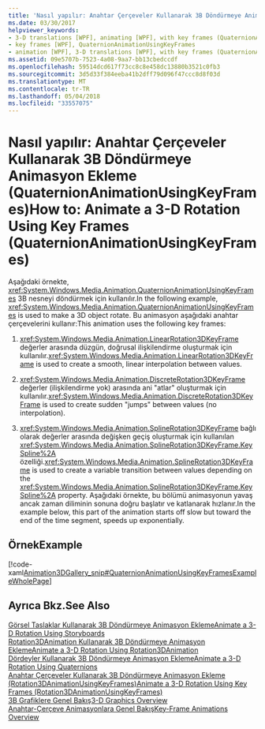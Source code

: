 ```yaml
---
title: 'Nasıl yapılır: Anahtar Çerçeveler Kullanarak 3B Döndürmeye Animasyon Ekleme (QuaternionAnimationUsingKeyFrames)'
ms.date: 03/30/2017
helpviewer_keywords:
- 3-D translations [WPF], animating [WPF], with key frames (QuaternionAnimationUsingKeyFrames)
- key frames [WPF], QuaternionAnimationUsingKeyFrames
- animation [WPF], 3-D translations [WPF], with key frames (QuaternionAnimationUsingKeyFrames)
ms.assetid: 09e5707b-7523-4a08-9aa7-bb13cbedccdf
ms.openlocfilehash: 59514dcd617f73cc8c8e458dc13880b3521c0fb3
ms.sourcegitcommit: 3d5d33f384eeba41b2dff79d096f47ccc8d8f03d
ms.translationtype: MT
ms.contentlocale: tr-TR
ms.lasthandoff: 05/04/2018
ms.locfileid: "33557075"
---
```

# <a name="how-to-animate-a-3-d-rotation-using-key-frames-quaternionanimationusingkeyframes"></a><span data-ttu-id="b74a0-102">Nasıl yapılır: Anahtar Çerçeveler Kullanarak 3B Döndürmeye Animasyon Ekleme (QuaternionAnimationUsingKeyFrames)</span><span class="sxs-lookup"><span data-stu-id="b74a0-102">How to: Animate a 3-D Rotation Using Key Frames (QuaternionAnimationUsingKeyFrames)</span></span>
<span data-ttu-id="b74a0-103">Aşağıdaki örnekte, <xref:System.Windows.Media.Animation.QuaternionAnimationUsingKeyFrames> 3B nesneyi döndürmek için kullanılır.</span><span class="sxs-lookup"><span data-stu-id="b74a0-103">In the following example, <xref:System.Windows.Media.Animation.QuaternionAnimationUsingKeyFrames> is used to make a 3D object rotate.</span></span> <span data-ttu-id="b74a0-104">Bu animasyon aşağıdaki anahtar çerçevelerini kullanır:</span><span class="sxs-lookup"><span data-stu-id="b74a0-104">This animation uses the following key frames:</span></span>  
  
1.  <span data-ttu-id="b74a0-105"><xref:System.Windows.Media.Animation.LinearRotation3DKeyFrame> değerler arasında düzgün, doğrusal ilişkilendirme oluşturmak için kullanılır.</span><span class="sxs-lookup"><span data-stu-id="b74a0-105"><xref:System.Windows.Media.Animation.LinearRotation3DKeyFrame> is used to create a smooth, linear interpolation between values.</span></span>  
  
2.  <span data-ttu-id="b74a0-106"><xref:System.Windows.Media.Animation.DiscreteRotation3DKeyFrame> değerler (ilişkilendirme yok) arasında ani "atlar" oluşturmak için kullanılır.</span><span class="sxs-lookup"><span data-stu-id="b74a0-106"><xref:System.Windows.Media.Animation.DiscreteRotation3DKeyFrame> is used to create sudden "jumps" between values (no interpolation).</span></span>  
  
3.  <span data-ttu-id="b74a0-107"><xref:System.Windows.Media.Animation.SplineRotation3DKeyFrame> bağlı olarak değerler arasında değişken geçiş oluşturmak için kullanılan <xref:System.Windows.Media.Animation.SplineRotation3DKeyFrame.KeySpline%2A> özelliği.</span><span class="sxs-lookup"><span data-stu-id="b74a0-107"><xref:System.Windows.Media.Animation.SplineRotation3DKeyFrame> is used to create a variable transition between values depending on the <xref:System.Windows.Media.Animation.SplineRotation3DKeyFrame.KeySpline%2A> property.</span></span> <span data-ttu-id="b74a0-108">Aşağıdaki örnekte, bu bölümü animasyonun yavaş ancak zaman diliminin sonuna doğru başlatır ve katlanarak hızlanır.</span><span class="sxs-lookup"><span data-stu-id="b74a0-108">In the example below, this part of the animation starts off slow but toward the end of the time segment, speeds up exponentially.</span></span>  
  
## <a name="example"></a><span data-ttu-id="b74a0-109">Örnek</span><span class="sxs-lookup"><span data-stu-id="b74a0-109">Example</span></span>  
 [!code-xaml[Animation3DGallery_snip#QuaternionAnimationUsingKeyFramesExampleWholePage](../../../../samples/snippets/csharp/VS_Snippets_Wpf/Animation3DGallery_snip/CS/QuaternionAnimationUsingKeyFramesExample.xaml#quaternionanimationusingkeyframesexamplewholepage)]  
  
## <a name="see-also"></a><span data-ttu-id="b74a0-110">Ayrıca Bkz.</span><span class="sxs-lookup"><span data-stu-id="b74a0-110">See Also</span></span>  
 [<span data-ttu-id="b74a0-111">Görsel Taslaklar Kullanarak 3B Döndürmeye Animasyon Ekleme</span><span class="sxs-lookup"><span data-stu-id="b74a0-111">Animate a 3-D Rotation Using Storyboards</span></span>](../../../../docs/framework/wpf/graphics-multimedia/how-to-animate-a-3-d-rotation-using-storyboards.md)  
 [<span data-ttu-id="b74a0-112">Rotation3DAnimation Kullanarak 3B Döndürmeye Animasyon Ekleme</span><span class="sxs-lookup"><span data-stu-id="b74a0-112">Animate a 3-D Rotation Using Rotation3DAnimation</span></span>](../../../../docs/framework/wpf/graphics-multimedia/how-to-animate-a-3-d-rotation-using-rotation3danimation.md)  
 [<span data-ttu-id="b74a0-113">Dördeyler Kullanarak 3B Döndürmeye Animasyon Ekleme</span><span class="sxs-lookup"><span data-stu-id="b74a0-113">Animate a 3-D Rotation Using Quaternions</span></span>](../../../../docs/framework/wpf/graphics-multimedia/how-to-animate-a-3-d-rotation-using-quaternions.md)  
 [<span data-ttu-id="b74a0-114">Anahtar Çerçeveler Kullanarak 3B Döndürmeye Animasyon Ekleme (Rotation3DAnimationUsingKeyFrames)</span><span class="sxs-lookup"><span data-stu-id="b74a0-114">Animate a 3-D Rotation Using Key Frames (Rotation3DAnimationUsingKeyFrames)</span></span>](../../../../docs/framework/wpf/graphics-multimedia/how-to-animate-a-3-d-rotation-using-key-frames.md)  
 [<span data-ttu-id="b74a0-115">3B Grafiklere Genel Bakış</span><span class="sxs-lookup"><span data-stu-id="b74a0-115">3-D Graphics Overview</span></span>](../../../../docs/framework/wpf/graphics-multimedia/3-d-graphics-overview.md)  
 [<span data-ttu-id="b74a0-116">Anahtar-Çerçeve Animasyonlara Genel Bakış</span><span class="sxs-lookup"><span data-stu-id="b74a0-116">Key-Frame Animations Overview</span></span>](../../../../docs/framework/wpf/graphics-multimedia/key-frame-animations-overview.md)
